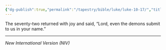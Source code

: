 ```yaml
---
{"dg-publish":true,"permalink":"/tapestry/bible/luke/luke-10-17/","title":"Luke 10:17","hide":true,"tags":["bible-verse","bible-verse"],"dgHomeLink":true,"dgShowLocalGraph":true,"dgEnableSearch":true}
---
```


The seventy-two returned with joy and said, “Lord, even the demons submit to us in your name.”

---
*New International Version (NIV)*